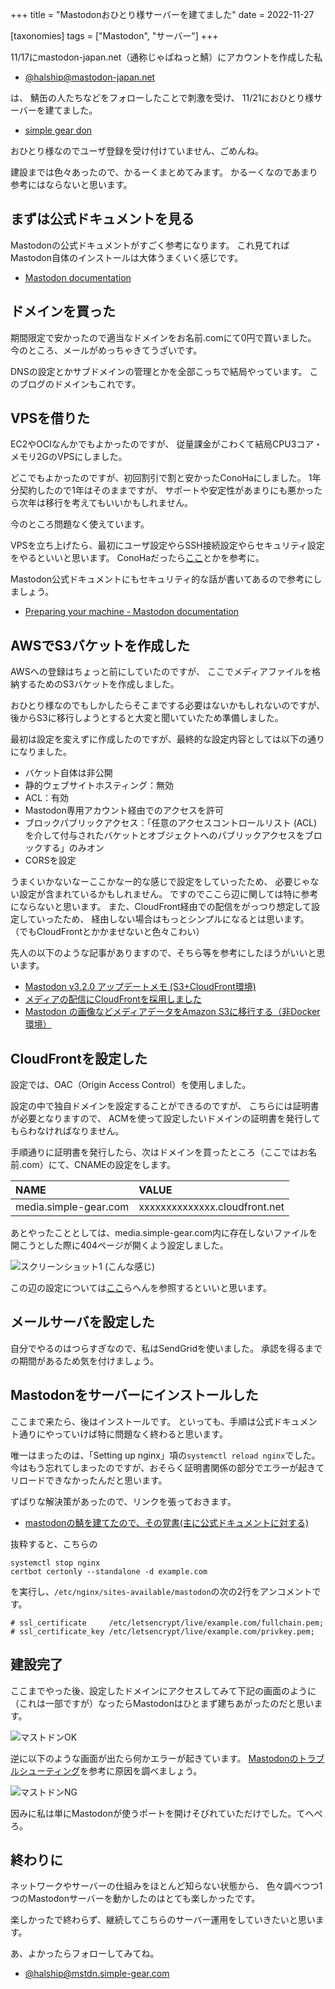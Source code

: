 +++
title = "Mastodonおひとり様サーバーを建てました"
date = 2022-11-27

[taxonomies]
tags = ["Mastodon", "サーバー"]
+++

11/17にmastodon-japan.net（通称じゃぱねっと鯖）にアカウントを作成した私

- [@halship@mastodon-japan.net](https://mastodon-japan.net/@halship)

は、
鯖缶の人たちなどをフォローしたことで刺激を受け、
11/21におひとり様サーバーを建てました。

- [simple gear don](https://mstdn.simple-gear.com/about)

おひとり様なのでユーザ登録を受け付けていません、ごめんね。

建設までは色々あったので、かるーくまとめてみます。
かるーくなのであまり参考にはならないと思います。

## まずは公式ドキュメントを見る

Mastodonの公式ドキュメントがすごく参考になります。
これ見てればMastodon自体のインストールは大体うまくいく感じです。

- [Mastodon documentation](https://docs.joinmastodon.org/)

## ドメインを買った

期間限定で安かったので適当なドメインをお名前.comにて0円で買いました。
今のところ、メールがめっちゃきてうざいです。

DNSの設定とかサブドメインの管理とかを全部こっちで結局やっています。
このブログのドメインもこれです。

## VPSを借りた

EC2やOCIなんかでもよかったのですが、
従量課金がこわくて結局CPU3コア・メモリ2GのVPSにしました。

どこでもよかったのですが、初回割引で割と安かったConoHaにしました。
1年分契約したので1年はそのままですが、
サポートや安定性があまりにも悪かったら次年は移行を考えてもいいかもしれません。

今のところ問題なく使えています。

VPSを立ち上げたら、最初にユーザ設定やらSSH接続設定やらセキュリティ設定をやるといいと思います。
ConoHaだったら[ここ](https://support.conoha.jp/vps/guide/vpsstartup/?btn_id=v-sudo-sidebar_guide-vpsstartup)とかを参考に。

Mastodon公式ドキュメントにもセキュリティ的な話が書いてあるので参考にしましょう。
- [Preparing your machine - Mastodon documentation](https://docs.joinmastodon.org/admin/prerequisites/)

## AWSでS3バケットを作成した

AWSへの登録はちょっと前にしていたのですが、
ここでメディアファイルを格納するためのS3バケットを作成しました。

おひとり様なのでもしかしたらそこまでする必要はないかもしれないのですが、
後からS3に移行しようとすると大変と聞いていたため準備しました。

最初は設定を変えずに作成したのですが、最終的な設定内容としては以下の通りになりました。

- バケット自体は非公開
- 静的ウェブサイトホスティング：無効
- ACL：有効
- Mastodon専用アカウント経由でのアクセスを許可
- ブロックパブリックアクセス：「任意のアクセスコントロールリスト (ACL) を介して付与されたバケットとオブジェクトへのパブリックアクセスをブロックする」のみオン
- CORSを設定

うまくいかないなーここかなー的な感じで設定をしていったため、
必要じゃない設定が含まれているかもしれません。
ですのでここら辺に関しては特に参考にならないと思います。
また、CloudFront経由での配信をがっつり想定して設定していったため、
経由しない場合はもっとシンプルになるとは思います。
（でもCloudFrontとかかませないと色々こわい）

先人の以下のような記事がありますので、そちら等を参考にしたほうがいいと思います。

- [Mastodon v3.2.0 アップデートメモ (S3+CloudFront環境)](http://www.shibafu528.info/2021/03/mastodon-v320-s3cloudfront.html)
- [メディアの配信にCloudFrontを採用しました](https://diary.akane.blue/2020/10/01/cloudflare-to-cloudfront/)
- [Mastodon の画像などメディアデータをAmazon S3に移行する（非Docker環境）](https://takanory.hatenablog.jp/entry/2017/05/10/070000)

## CloudFrontを設定した

設定では、OAC（Origin Access Control）を使用しました。

設定の中で独自ドメインを設定することができるのですが、
こちらには証明書が必要となりますので、
ACMを使って設定したいドメインの証明書を発行してもらわなければなりません。

手順通りに証明書を発行したら、次はドメインを買ったところ（ここではお名前.com）にて、CNAMEの設定をします。

|NAME                 |VALUE                        |
|:--------------------|:----------------------------|
|media.simple-gear.com|xxxxxxxxxxxxxx.cloudfront.net|

あとやったこととしては、media.simple-gear.com内に存在しないファイルを開こうとした際に404ページが開くよう設定しました。

![スクリーンショット1](/screen01.png)
(こんな感じ)

この辺の設定については[ここ](https://aimstogeek.hatenablog.com/entry/2018/07/23/135032)らへんを参照するといいと思います。

## メールサーバを設定した

自分でやるのはつらすぎなので、私はSendGridを使いました。
承認を得るまでの期間があるため気を付けましょう。

## Mastodonをサーバーにインストールした

ここまで来たら、後はインストールです。
といっても、手順は公式ドキュメント通りにやっていけば特に問題なく終わると思います。

唯一はまったのは、「Setting up nginx」項の```systemctl reload nginx```でした。
今はもう忘れてしまったのですが、おそらく証明書関係の部分でエラーが起きてリロードできなかったんだと思います。

ずばりな解決策があったので、リンクを張っておきます。

- [mastodonの鯖を建てたので、その覚書(主に公式ドキュメントに対する)](https://qiita.com/tatmius/items/6d839ef307d040bf2727)

抜粋すると、こちらの
```
systemctl stop nginx
certbot certonly --standalone -d example.com
```
を実行し、```/etc/nginx/sites-available/mastodon```の次の2行をアンコメントです。
```
# ssl_certificate     /etc/letsencrypt/live/example.com/fullchain.pem;
# ssl_certificate_key /etc/letsencrypt/live/example.com/privkey.pem;
```

## 建設完了

ここまでやった後、設定したドメインにアクセスしてみて下記の画面のように（これは一部ですが）なったらMastodonはひとまず建ちあがったのだと思います。

![マストドンOK](/ok_mastodon.png)

逆に以下のような画面が出たら何かエラーが起きています。
[Mastodonのトラブルシューティング](https://docs.joinmastodon.org/admin/troubleshooting/)を参考に原因を調べましょう。

![マストドンNG](/ng_mastodon.png)

因みに私は単にMastodonが使うポートを開けそびれていただけでした。てへぺろ。

## 終わりに

ネットワークやサーバーの仕組みをほとんど知らない状態から、
色々調べつつ1つのMastodonサーバーを動かしたのはとても楽しかったです。

楽しかったで終わらず、継続してこちらのサーバー運用をしていきたいと思います。

あ、よかったらフォローしてみてね。

- [@halship@mstdn.simple-gear.com](https://mstdn.simple-gear.com/@halship)